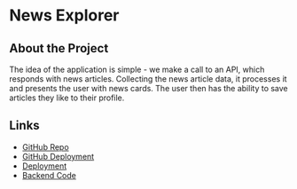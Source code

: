 # News Explorer

## About the Project

The idea of the application is simple - we make a call to an API, which responds with news articles. Collecting the news article data, it processes it and presents the user with news cards. The user then has the ability to save articles they like to their profile.

## Links

- [GitHub Repo](https://github.com/SamPage4427/news-explorer-frontend)
- [GitHub Deployment](https://sampage4427.github.io/news-explorer-frontend)
- [Deployment](https://www.newsexplorer.online)
- [Backend Code](https://github.com/SamPage4427/news-explorer-backend)
